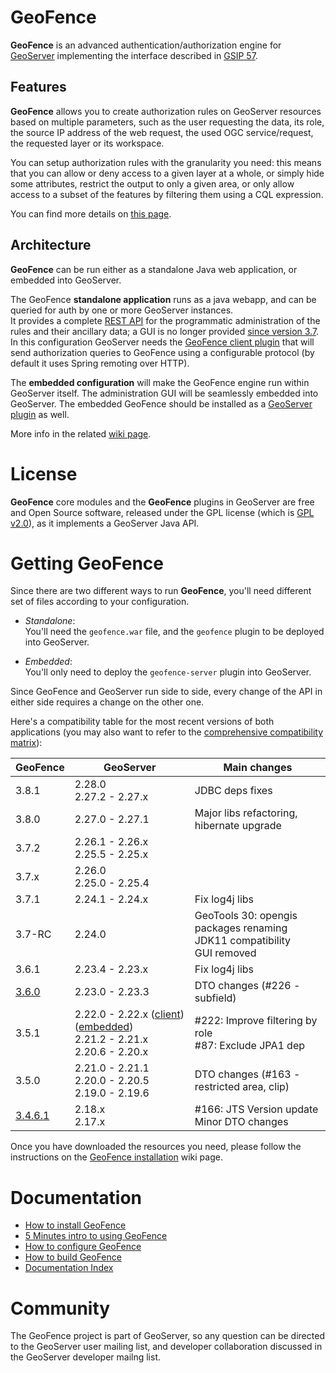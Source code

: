 GeoFence
==================================================

**GeoFence** is an advanced authentication/authorization engine for [GeoServer](https://www.geoserver.org) implementing the interface described in [GSIP 57](https://github.com/geoserver/geoserver/wiki/GSIP-57).

Features
--------------------------------------------------

**GeoFence** allows you to create authorization rules on GeoServer resources based on multiple parameters, such as the user requesting the data, its role, the source IP address of the web request, the used OGC service/request, the requested layer or its workspace.

You can setup authorization rules with the granularity you need: this means that you can allow or deny access to a given layer at a whole, or simply hide some attributes, restrict the output to only a given area, or only allow access to a subset of the features by filtering them using a CQL expression. 

You can find more details on [this page](https://github.com/geoserver/geofence/wiki/Main-concepts#rules).

Architecture
--------------------------------------------------

**GeoFence** can be run either as a standalone Java web application, or embedded into GeoServer.

The GeoFence **standalone application** runs as a java webapp, and can be queried for auth by one or more GeoServer instances.   
It provides a complete [REST API](https://github.com/geoserver/geofence/wiki/REST-API) for the programmatic administration of the rules and their ancillary data; a GUI is no longer provided [since version 3.7](https://github.com/geoserver/geofence/wiki/GS-GF-Compatibility-matrix).  
In this configuration GeoServer needs the [GeoFence client plugin](https://github.com/geoserver/geoserver/tree/main/src/extension/geofence/geofence) that will send authorization queries to GeoFence using a configurable protocol (by default it uses Spring remoting over HTTP).

The **embedded configuration** will make the GeoFence engine run within GeoServer itself. The administration GUI will be seamlessly embedded into GeoServer. The embedded GeoFence should be installed as a [GeoServer plugin](https://github.com/geoserver/geoserver/tree/main/src/extension/geofence/geofence-server) as well.

More info in the related [wiki page](https://github.com/geoserver/geofence/wiki/GeoFence-setup-architectures).

License
==================================================

**GeoFence** core modules and the **GeoFence** plugins in GeoServer are free and Open Source software, released under the GPL license (which is [GPL v2.0](http://www.gnu.org/licenses/old-licenses/gpl-2.0.html)), as it implements a GeoServer Java API.


Getting GeoFence
==================================================

Since there are two different ways to run **GeoFence**, you'll need different set of files according to your configuration.

- *Standalone*:  
  You'll need the <code>geofence.war</code> file, and the <code>geofence</code> plugin to be deployed into GeoServer.

- *Embedded*:  
  You'll only need to deploy the <code>geofence-server</code> plugin into GeoServer.

Since GeoFence and GeoServer run side to side, every change of the API in either side requires a change on the other one.

Here's a compatibility table for the most recent versions of both applications (you may also want to refer to the [comprehensive compatibility matrix](https://github.com/geoserver/geofence/wiki/GS-GF-Compatibility-matrix)):

| GeoFence       | GeoServer       |   Main changes                        |
|----------------|-----------------|---------------------------------------|
| 3.8.1          | 2.28.0 <br/> 2.27.2 - 2.27.x          | JDBC deps fixes          |   
| 3.8.0          | 2.27.0 - 2.27.1                       | Major libs refactoring, hibernate upgrade |   
| 3.7.2          | 2.26.1 - 2.26.x </br> 2.25.5 - 2.25.x |                 |   
| 3.7.x          | 2.26.0 <br/> 2.25.0 - 2.25.4          |
| 3.7.1          | 2.24.1 - 2.24.x                       | Fix log4j libs <br/> |
| 3.7-RC         | 2.24.0                    | GeoTools 30: opengis packages renaming <br/> JDK11 compatibility <br/> GUI removed|
| 3.6.1          | 2.23.4 - 2.23.x           | Fix log4j libs |
| [3.6.0][3.6.x] | 2.23.0 - 2.23.3           | DTO changes (#226 - subfield) |
| 3.5.1          | 2.22.0 - 2.22.x  ([client][2.22_client]) ([embedded][2.22_embedded]) <br/> 2.21.2 - 2.21.x <br/> 2.20.6 - 2.20.x| #222: Improve filtering by role <br/> #87: Exclude JPA1 dep |
| 3.5.0          | 2.21.0 - 2.21.1 <br/> 2.20.0 - 2.20.5 <br/>2.19.0 - 2.19.6  | DTO changes (#163 - restricted area, clip) |
| [3.4.6.1]      | 2.18.x <br/> 2.17.x      | #166: JTS Version update <br/> Minor DTO changes |

[main_war]: https://build.geoserver.org/geofence/nightly/main/geofence-main-latest-war.zip
[3.6.x]: https://build.geoserver.org/geofence/nightly/3.6.x/geofence-3.6.x-latest-war.zip
[3.5.x]: https://build.geoserver.org/geofence/nightly/3.5.x/geofence-3.5.x-latest-war.zip
[3.4.x]: https://build.geoserver.org/geofence/3.4.x/geofence-3.4.x-latest-war.zip
[3.4.6]: https://github.com/geoserver/geofence/releases/download/v3.4.6/geofence.war
[3.4.6.1]: https://github.com/geoserver/geofence/releases/download/v3.4.6.1/geofence.war


[2.22_client]:   https://build.geoserver.org/geoserver/2.22.x/ext-latest/geoserver-2.22-SNAPSHOT-geofence-plugin.zip
[2.22_embedded]: https://build.geoserver.org/geoserver/2.22.x/ext-latest/geoserver-2.22-SNAPSHOT-geofence-server-plugin.zip
[2.19_client]:   https://build.geoserver.org/geoserver/2.19.x/ext-latest/geoserver-2.19-SNAPSHOT-geofence-plugin.zip
[2.19_embedded]: https://build.geoserver.org/geoserver/2.19.x/ext-latest/geoserver-2.19-SNAPSHOT-geofence-server-plugin.zip

Once you have downloaded the resources you need, please follow the instructions on the [GeoFence installation](https://github.com/geoserver/geofence/wiki/GeoFence-installation) wiki page.


Documentation
==================================================
* [How to install GeoFence](https://github.com/geoserver/geofence/wiki/GeoFence-installation)
* [5 Minutes intro to using GeoFence](https://github.com/geoserver/geofence/wiki/First-steps)
* [How to configure GeoFence](https://github.com/geoserver/geofence/wiki/GeoFence-configuration)
* [How to build GeoFence](https://github.com/geoserver/geofence/wiki/Building-instructions)
* [Documentation Index](https://github.com/geoserver/geofence/wiki/Documentation-index)

Community
==================================================
The GeoFence project is part of GeoServer, so any question can be directed to the GeoServer user mailing list, and developer collaboration discussed in the GeoServer developer mailng list. 
